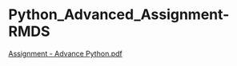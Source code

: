 # Python_Advanced_Assignment-RMDS
[Assignment - Advance Python.pdf](https://github.com/Valk-25/Python_Advanced_Assignment-RMDS/files/11919553/Assignment.-.Advance.Python.pdf)
